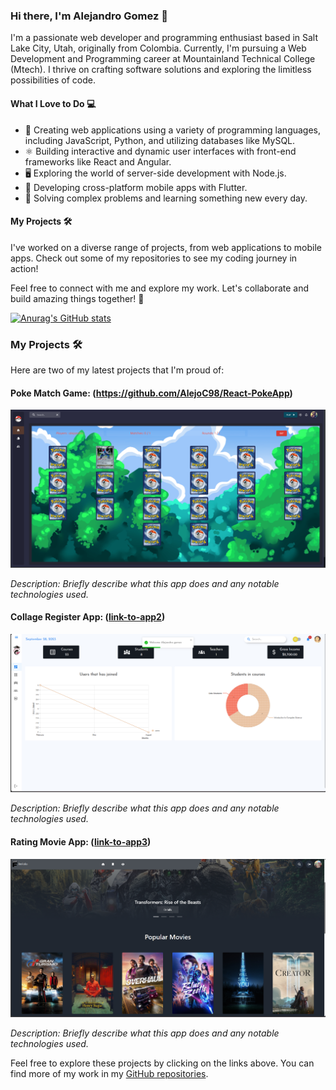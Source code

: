 ### Hi there, I'm Alejandro Gomez 👋

I'm a passionate web developer and programming enthusiast based in Salt Lake City, Utah, originally from Colombia. Currently, I'm pursuing a Web Development and Programming career at Mountainland Technical College (Mtech). I thrive on crafting software solutions and exploring the limitless possibilities of code.

#### What I Love to Do 💻

- 🚀 Creating web applications using a variety of programming languages, including JavaScript, Python, and utilizing databases like MySQL.
- ⚛️ Building interactive and dynamic user interfaces with front-end frameworks like React and Angular.
- 🖥️ Exploring the world of server-side development with Node.js.
- 📱 Developing cross-platform mobile apps with Flutter.
- 🧩 Solving complex problems and learning something new every day.

#### My Projects 🛠️

I've worked on a diverse range of projects, from web applications to mobile apps. Check out some of my repositories to see my coding journey in action!

Feel free to connect with me and explore my work. Let's collaborate and build amazing things together! 🌟

[![Anurag's GitHub stats](https://github-readme-stats.vercel.app/api?username=AlejoC98)](https://github.com/AlejoC98/github-readme-stats&show_icons=true)

### My Projects 🛠️

Here are two of my latest projects that I'm proud of:

#### Poke Match Game: (https://github.com/AlejoC98/React-PokeApp)

![App Name 1](Poke-Match.png)

_Description: Briefly describe what this app does and any notable technologies used._

#### Collage Register App: ([link-to-app2](https://github.com/AlejoC98/RegisterApp))

![App Name 2](RegisterApp.png)

_Description: Briefly describe what this app does and any notable technologies used._

#### Rating Movie App: ([link-to-app3]([https://github.com/AlejoC98/RegisterApp](https://github.com/AlejoC98/film-folio)))

![App Name 3](FilmFolio.png)

_Description: Briefly describe what this app does and any notable technologies used._

Feel free to explore these projects by clicking on the links above. You can find more of my work in my [GitHub repositories](link-to-your-github).

